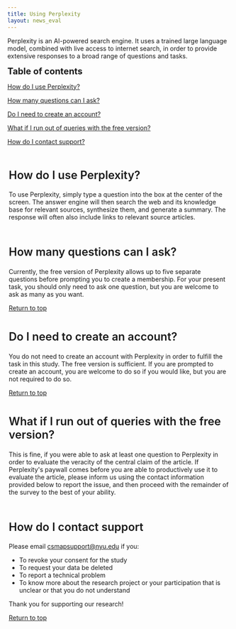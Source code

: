 ```yaml
---
title: Using Perplexity
layout: news_eval
---
```

<a id="top"></a>
<html>
<head>
	<style>
		h2 {font-size: 25px;
		    font-weight:600;}
		ol li {padding-bottom:5px;}
		.extrapadding{padding:3px;}
		</style>	
</head>
<body>
<p>Perplexity is an AI-powered search engine. It uses a trained large language model, combined with live access to internet search, in order to provide extensive responses to a broad range of questions and tasks. </p>
<strong style="font-size: 20px;">Table of contents</strong>
	<p><a href="#howto">How do I use Perplexity?</a></p>
	<p><a href="#howmany">How many questions can I ask?</a></p>
	<p><a href="#account">Do I need to create an account?</a></p>
	<p><a href="#runout">What if I run out of queries with the free version?</a></p>
	<p><a href="#help">How do I contact support?</a></p>

<div class="extrapadding">
 	<h2 id="howto">How do I use Perplexity?</h2>
	<p>To use Perplexity, simply type a question into the box at the center of the screen. The answer engine will then search the web and its knowledge base for relevant sources, synthesize them, and generate a summary. The response will often also include links to relevant source articles.</p>
</div>	
<div class="extrapadding">
	<h2 id="howmany">How many questions can I ask?</h2>
	<p>Currently, the free version of Perplexity allows up to five separate questions before prompting you to create a membership. For your present task, you should only need to ask one question, but you are welcome to ask as many as you want.</p>
	<a href="#top">Return to top </a>
</div>
<div class="extrapadding">
	<h2 id="account">Do I need to create an account?</h2>
	<p>You do not need to create an account with Perplexity in order to fulfill the task in this study. The free version is sufficient. If you are prompted to create an account, you are welcome to do so if you would like, but you are not required to do so.</p>
	<a href="#top">Return to top </a>
</div>
<div class="extrapadding">
	<h2 id="runout">What if I run out of queries with the free version?</h2>
	<p>This is fine, if you were able to ask at least one question to Perplexity in order to evaluate the veracity of the central claim of the article. If Perplexity's paywall comes before you are able to productively use it to evaluate the article, please inform us using the contact information provided below to report the issue, and then proceed with the remainder of the survey to the best of your ability.</p>
</div>

<div class="extrapadding">
	<h2 id="help">How do I contact support</h2>
	<p>Please email <a href="mailto:csmapsupport@nyu.edu">csmapsupport@nyu.edu</a> if you:</p>
	<ul>
		<li>To revoke your consent for the study</li>
		<li>To request your data be deleted</li>
		<li>To report a technical problem</li>
		<li>To know more about the research project or your participation that is unclear or that you do not understand</li>
	</ul>
	<p>Thank you for supporting our research!</p>
	<a href="#top">Return to top </a>
</div>
